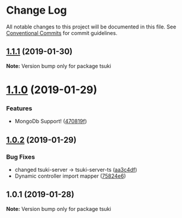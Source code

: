 # Change Log

All notable changes to this project will be documented in this file.
See [Conventional Commits](https://conventionalcommits.org) for commit guidelines.

## [1.1.1](https://github.com/MoonTory/tsuki-monorepo/compare/v1.1.0...v1.1.1) (2019-01-30)

**Note:** Version bump only for package tsuki





# [1.1.0](https://bitbucket.org/MoonTory/tsuki-monorepo/compare/v1.0.2...v1.1.0) (2019-01-29)


### Features

* MongoDb Support! ([470819f](https://bitbucket.org/MoonTory/tsuki-monorepo/commits/470819f))





## [1.0.2](https://bitbucket.org/MoonTory/tsuki-monorepo/compare/v1.0.1...v1.0.2) (2019-01-29)


### Bug Fixes

* changed tsuki-server -> tsuki-server-ts ([aa3c4df](https://bitbucket.org/MoonTory/tsuki-monorepo/commits/aa3c4df))
* Dynamic controller import mapper ([75824e6](https://bitbucket.org/MoonTory/tsuki-monorepo/commits/75824e6))





## 1.0.1 (2019-01-28)

**Note:** Version bump only for package tsuki
